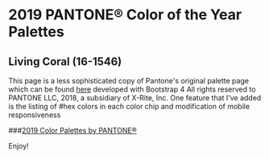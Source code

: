 # 2019 PANTONE® Color of the Year Palettes
## Living Coral (16-1546)

This page is a less sophisticated copy of Pantone's original palette page which can be found [here](https://www.pantone.com/color-intelligence/color-of-the-year/color-of-the-year-2019-palette-exploration) developed with Bootstrap 4
All rights reserved to PANTONE LLC, 2018, a subsidiary of X-Rite, Inc.
One feature that I've added is the listing of #hex colors in each color chip and modification of mobile responsiveness

###[2019 Color Palettes by PANTONE®](https://dragonflyer139.github.io/2019-pantone-color-of-the-year/)

Enjoy!
